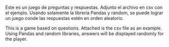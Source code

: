 Este es un juego de preguntas y respuestas. Adjunto el archivo en csv con el ejemplo. Usando solamente la librería Pandas y random, se puede lograr un juego conde las respuestas estén en orden aleatorio. 

This is a game based on questions. Attached is the csv file as an example. Using Pandas and random libraries, answers will be displayed randomly for the player.
